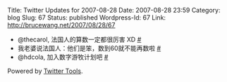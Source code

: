Title: Twitter Updates for 2007-08-28
Date: 2007-08-28 23:59
Category: blog
Slug: 67
Status: published
Wordpress-Id: 67
Link: http://brucewang.net/2007/08/28/67

-   @thecarol, 法国人的算数一定都很厉害 XD
    [\#](http://twitter.com/number5/statuses/231817972)
-   我老婆说法国人：他们是笨，数到60就不能再数啦
    [\#](http://twitter.com/number5/statuses/231833832)
-   @hdcola, 加入数字游牧计划吧
    [\#](http://twitter.com/number5/statuses/232391642)

Powered by [Twitter Tools](http://alexking.org/projects/wordpress).
